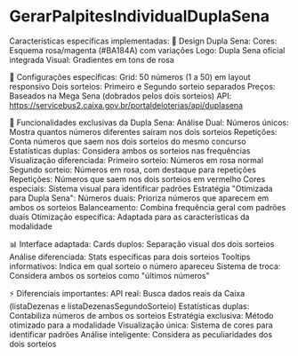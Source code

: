 # GerarPalpitesIndividualDuplaSena

Características específicas implementadas:
🎨 Design Dupla Sena:
Cores: Esquema rosa/magenta (#BA184A) com variações
Logo: Dupla Sena oficial integrada
Visual: Gradientes em tons de rosa

🔢 Configurações específicas:
Grid: 50 números (1 a 50) em layout responsivo
Dois sorteios: Primeiro e Segundo sorteio separados
Preços: Baseados na Mega Sena (dobrados pelos dois sorteios)
API: https://servicebus2.caixa.gov.br/portaldeloterias/api/duplasena

🎲 Funcionalidades exclusivas da Dupla Sena:
Análise Dual:
Números únicos: Mostra quantos números diferentes saíram nos dois sorteios
Repetições: Conta números que saem nos dois sorteios do mesmo concurso
Estatísticas duplas: Considera ambos os sorteios nas frequências
Visualização diferenciada:
Primeiro sorteio: Números em rosa normal
Segundo sorteio: Números em rosa, com destaque para repetições
Repetições: Números que saem nos dois sorteios em vermelho
Cores especiais: Sistema visual para identificar padrões
Estratégia "Otimizada para Dupla Sena":
Números duais: Prioriza números que aparecem em ambos os sorteios
Balanceamento: Combina frequência geral com padrões duais
Otimização específica: Adaptada para as características da modalidade

📊 Interface adaptada:
Cards duplos: Separação visual dos dois sorteios
Análise diferenciada: Stats específicas para dois sorteios
Tooltips informativos: Indica em qual sorteio o número apareceu
Sistema de troca: Considera ambos os sorteios como "últimos números"

⚡ Diferenciais importantes:
API real: Busca dados reais da Caixa (listaDezenas e listaDezenasSegundoSorteio)
Estatísticas duplas: Contabiliza números de ambos os sorteios
Estratégia exclusiva: Método otimizado para a modalidade
Visualização única: Sistema de cores para identificar padrões
Análise inteligente: Considera as peculiaridades dos dois sorteios